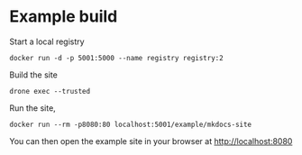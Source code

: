 # Example build

Start a local registry

```shell
docker run -d -p 5001:5000 --name registry registry:2
```

Build the site

```shell
drone exec --trusted
```

Run the site,

```shell
docker run --rm -p8080:80 localhost:5001/example/mkdocs-site
```

You can then open the example site in your browser at <http://localhost:8080>
